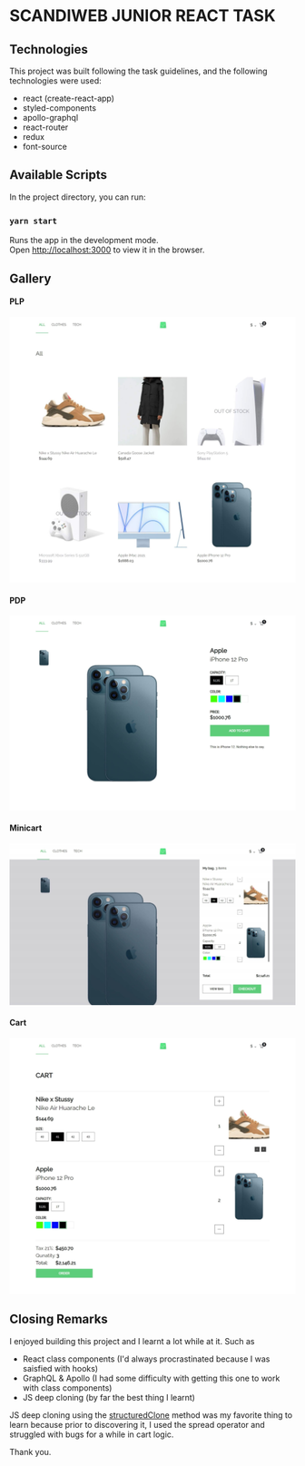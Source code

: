 # SCANDIWEB JUNIOR REACT TASK

## Technologies

This project was built following the task guidelines, and the following technologies were used:

- react (create-react-app)
- styled-components
- apollo-graphql
- react-router
- redux
- font-source

## Available Scripts

In the project directory, you can run:

### `yarn start`

Runs the app in the development mode.<br />
Open [http://localhost:3000](http://localhost:3000) to view it in the browser.

## Gallery

#### PLP

![image of homepage](/src/assets/screenshots/home.jpeg)

#### PDP

![image of homepage](/src/assets/screenshots/product.jpeg)

#### Minicart

![image of homepage](/src/assets/screenshots/minicart.jpeg)

#### Cart

![image of homepage](/src/assets/screenshots/cart.jpeg)

## Closing Remarks

I enjoyed building this project and I learnt a lot while at it. Such as

- React class components (I'd always procrastinated because I was saisfied with hooks)
- GraphQL & Apollo (I had some difficulty with getting this one to work with class components)
- JS deep cloning (by far the best thing I learnt)

JS deep cloning using the [structuredClone](https://developer.mozilla.org/en-US/docs/Web/API/structuredClone) method was my favorite thing to learn because prior to discovering it, I used the spread operator and struggled with bugs for a while in cart logic.

Thank you.
